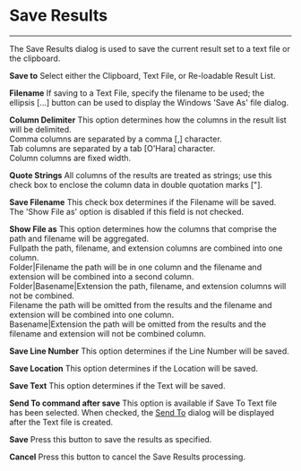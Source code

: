 # Save Results #

----------

The Save Results dialog is used to save the current result set to a text file
or the clipboard.

**Save to**      Select either the Clipboard, Text File, or Re-loadable Result List.

**Filename**      If saving to a Text File, specify the filename to be used; the ellipsis [...] button can be used to display the Windows 'Save As' file dialog.

**Column Delimiter**      This option determines how the columns in the result list will be delimited.   
     Comma      columns are separated by a comma [,] character.   
     Tab      columns are separated by a tab [O'Hara] character.   
     Column      columns are fixed width.

**Quote Strings**      All columns of the results are treated as strings; use this check box to enclose the column data in double quotation marks ["].

**Save Filename**      This check box determines if the Filename will be saved. The 'Show File as' option is disabled if this field is not checked.

**Show File as**      This option determines how the columns that comprise the path and filename will be aggregated.   
     Fullpath      the path, filename, and extension columns are combined into one column.   
     Folder|Filename      the path will be in one column and the filename and extension will be combined into a second column.   
     Folder|Basename|Extension      the path, filename, and extension columns will not be combined.   
     Filename      the path will be omitted from the results and the filename and extension will be combined into one column.   
     Basename|Extension      the path will be omitted from the results and the filename and extension will not be combined column.

**Save Line Number**      This option determines if the Line Number will be saved.

**Save Location**      This option determines if the Location will be saved.

**Save Text**      This option determines if the Text will be saved.

**Send To command after save**      This option is available if Save To Text file has been selected. When checked, the [Send To](SelectSendToCommand.html) dialog will be displayed after the Text file is created.

**Save**      Press this button to save the results as specified.

**Cancel**      Press this button to cancel the Save Results processing.

